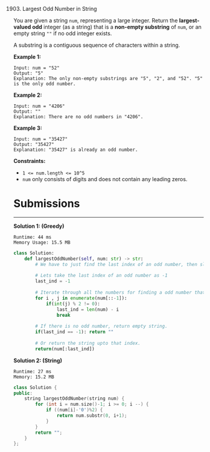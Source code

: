 1903. Largest Odd Number in String

You are given a string `num`, representing a large integer. Return the **largest-valued odd** integer (as a string) that is a **non-empty substring** of `num`, or an empty string `""` if no odd integer exists.

A substring is a contiguous sequence of characters within a string.

 

**Example 1:**
```
Input: num = "52"
Output: "5"
Explanation: The only non-empty substrings are "5", "2", and "52". "5" is the only odd number.
```

**Example 2:**
```
Input: num = "4206"
Output: ""
Explanation: There are no odd numbers in "4206".
```

**Example 3:**
```
Input: num = "35427"
Output: "35427"
Explanation: "35427" is already an odd number.
```

**Constraints:**

* `1 <= num.length <= 10^5`
* `num` only consists of digits and does not contain any leading zeros.

# Submissions
---
**Solution 1: (Greedy)**
```
Runtime: 44 ms
Memory Usage: 15.5 MB
```
```python
class Solution:
    def largestOddNumber(self, num: str) -> str:
        # We have to just find the last index of an odd number, then slice the number upto that index,  becuase an odd number always ends with a number which is not divisible by 2 :)
        
        # Lets take the last index of an odd number as -1
        last_ind = -1
        
        # Iterate through all the numbers for finding a odd number that appears on the last.
        for i , j in enumerate(num[::-1]):
            if(int(j) % 2 != 0):
                last_ind = len(num) - i
                break
        
        # If there is no odd number, return empty string.
        if(last_ind == -1): return ""
                
        # Or return the string upto that index.
        return(num[:last_ind])
```

**Solution 2: (String)**
```
Runtime: 27 ms
Memory: 15.2 MB
```
```c++
class Solution {
public:
    string largestOddNumber(string num) {
        for (int i = num.size()-1; i >= 0; i --) {
            if ((num[i]-'0')%2) {
                return num.substr(0, i+1);
            }
        }
        return "";
    }
};
```
